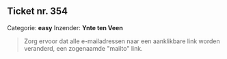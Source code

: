 ## Ticket nr. 354		
Categorie: **easy**
Inzender:	**Ynte ten Veen**

> Zorg ervoor dat alle e-mailadressen naar een aanklikbare link worden veranderd, een zogenaamde "mailto" link.

